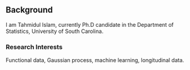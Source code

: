 ## Background

I am Tahmidul Islam, currently Ph.D candidate in the Department of Statistics, University of South Carolina.

### Research Interests

Functional data, Gaussian process, machine learning, longitudinal data.
